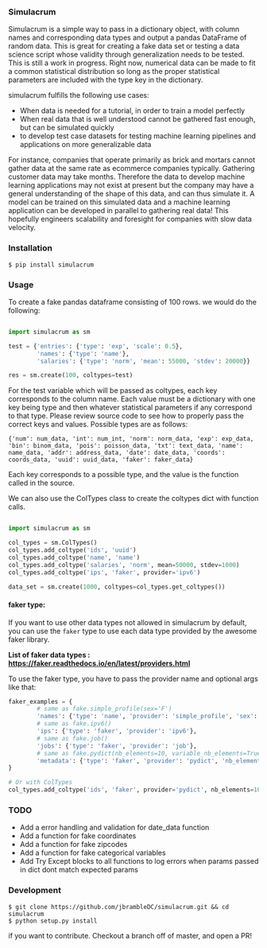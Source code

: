 ### Simulacrum
Simulacrum is a simple way to pass in a dictionary object, with column names and corresponding data types and output a pandas DataFrame of random data. This is great for creating a fake data set or testing a data science script whose validity through generalization needs to be tested. This is still a work in progress. Right now, numerical data can be made to fit a common statistical distribution so long as the proper statistical parameters are included with the type key in the dictionary.

simulacrum fulfills the following use cases:
- When data is needed for a tutorial, in order to train a model perfectly
- When real data that is well understood cannot be gathered fast enough, but can be simulated quickly
- to develop test case datasets for testing machine learning pipelines and applications on more generalizable data


For instance, companies that operate primarily as brick and mortars cannot gather data at
the same rate as ecommerce companies typically. Gathering customer data may take months. Therefore the data to develop machine learning applications may not exist at
present but the company may have a general understanding of the shape of this data, and can thus simulate it. A model can be
trained on this simulated data and a machine learning application can be developed in parallel to gathering real data! This
hopefully engineers scalability and foresight for companies with slow data velocity.

### Installation

```
$ pip install simulacrum
```

### Usage
To create a fake pandas dataframe consisting of 100 rows. we would do the following:
```python

import simulacrum as sm

test = {'entries': {'type': 'exp', 'scale': 0.5},
        'names': {'type': 'name'},
        'salaries': {'type': 'norm', 'mean': 55000, 'stdev': 20000}}

res = sm.create(100, coltypes=test)
```
For the test variable which will be passed as coltypes, each key corresponds to the column name. Each value must be a dictionary
with one key being type and then whatever statistical parameters if any correspond to that type. Please review source code to
see how to properly pass the correct keys and values. Possible types are as follows:

`{'num': num_data, 'int': num_int, 'norm': norm_data, 'exp': exp_data, 'bin': binom_data, 'pois': poisson_data, 'txt': text_data, 'name': name_data, 'addr': address_data, 'date': date_data, 'coords': coords_data, 'uuid': uuid_data, 'faker': faker_data}`

Each key corresponds to a possible type, and the value is the function called in the source.

We can also use the ColTypes class to create the coltypes dict with function calls.

```python

import simulacrum as sm

col_types = sm.ColTypes()
col_types.add_coltype('ids', 'uuid')
col_types.add_coltype('name', 'name')
col_types.add_coltype('salaries', 'norm', mean=50000, stdev=1000)
col_types.add_coltype('ips', 'faker', provider='ipv6')

data_set = sm.create(1000, coltypes=col_types.get_coltypes())
```

#### faker type:

If you want to use other data types not allowed in simulacrum by default, you can use the `faker` type to use each data type provided by the awesome faker library.

**List of faker data types : https://faker.readthedocs.io/en/latest/providers.html**

To use the faker type, you have to pass the provider name and optional args like that:

```python
faker_examples = {
        # same as fake.simple_profile(sex='F')
        'names': {'type': 'name', 'provider': 'simple_profile', 'sex': 'F'},
        # same as fake.ipv6()
        'ips': {'type': 'faker', 'provider': 'ipv6'},
        # same as fake.job()
        'jobs': {'type': 'faker', 'provider': 'job'},
        # same as fake.pydict(nb_elements=10, variable_nb_elements=True)
        'metadata': {'type': 'faker', 'provider': 'pydict', 'nb_elements': 10, 'variable_nb_elements': True}
}

# Or with ColTypes
col_types.add_coltype('ids', 'faker', provider='pydict', nb_elements=10, variable_nb_elements=True)
```

### TODO
- Add a error handling and validation for date_data function
- Add a function for fake coordinates
- Add a function for fake zipcodes
- Add a function for fake categorical variables
- Add Try Except blocks to all functions to log errors when params passed in dict dont match expected params


### Development

```
$ git clone https://github.com/jbrambleDC/simulacrum.git && cd simulacrum
$ python setup.py install
```
if you want to contribute. Checkout a branch off of master, and open a PR!
